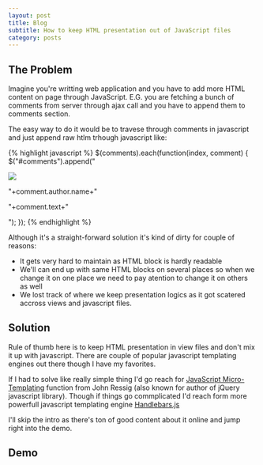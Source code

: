 ```yaml
---
layout: post
title: Blog
subtitle: How to keep HTML presentation out of JavaScript files
category: posts
---
```


## The Problem

Imagine you're writting web application and you have to add more HTML content on page through JavaScript. E.G. you are fetching a bunch of comments from server through ajax call and you have to append them to comments section.

The easy way to do it would be to travese through comments in javascript and just append raw htlm trhough javascript like:

{% highlight javascript %}
$(comments).each(function(index, comment) {
    $("#comments").append("<div class='comment'><div class='author'><img src='/user/"+comment.author.id+"/avatar' /><p class='author-name'>"+comment.author.name+"</p></div><p>"+comment.text+"</p></div>");
});
{% endhighlight %}

Although it's a straight-forward solution it's kind of dirty for couple of reasons:
- It gets very hard to maintain as HTML block is hardly readable
- We'll can end up with same HTML blocks on several places so when we change it on one place we need to pay atention to change it on others as well
- We lost track of where we keep presentation logics as it got scatered accross views and javascript files.

## Solution

Rule of thumb here is to keep HTML presentation in view files and don't mix it up with javascript. There are couple of popular javascript templating engines out there though I have my favorites.

If I had to solve like really simple thing I'd go reach for [JavaScript Micro-Templating][] function from John Ressig (also known for author of jQuery javascript library). Though if things go commplicated I'd reach form more powerfull javascript templating engine [Handlebars.js][]

I'll skip the intro as there's ton of good content about it online and jump right into the demo.

## Demo


[JavaScript Micro-Templating]: ejohn.org/blog/javascript-micro-templating/
[Handlebars.js]: http://handlebarsjs.com/